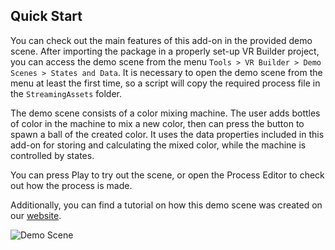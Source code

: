 ## Quick Start

You can check out the main features of this add-on in the provided demo scene. After importing the package in a properly set-up VR Builder project, you can access the demo scene from the menu `Tools > VR Builder > Demo Scenes > States and Data`. It is necessary to open the demo scene from the menu at least the first time, so a script will copy the required process file in the `StreamingAssets` folder.

The demo scene consists of a color mixing machine. The user adds bottles of color in the machine to mix a new color, then can press the button to spawn a ball of the created color. It uses the data properties included in this add-on for storing and calculating the mixed color, while the machine is controlled by states.

You can press Play to try out the scene, or open the Process Editor to check out how the process is made.

Additionally, you can find a tutorial on how this demo scene was created on our [website](https://www.mindport.co/vr-builder-tutorials/states-data-add-on).

![Demo Scene](images/demo-scene.png)
